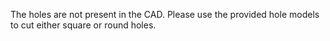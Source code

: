 The holes are not present in the CAD. Please use the provided hole models to cut either square or round holes.
